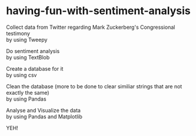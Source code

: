 # having-fun-with-sentiment-analysis
Collect data from Twitter regarding Mark Zuckerberg's Congressional testimony  
    by using Tweepy  
    
Do sentiment analysis  
    by using TextBlob  
    
Create a database for it  
    by using csv  
    
Clean the database (more to be done to clear similiar strings that are not exactly the same)  
    by using Pandas  
    
Analyse and Visualize the data  
    by using Pandas and Matplotlib  
    
    
YEH!
